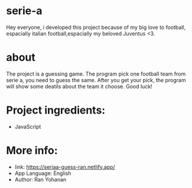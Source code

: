 # serie-a
Hey everyone, i developed this project because of my big love to football, espacially italian football,espacially my beloved Juventus <3.

# about
The project is a guessing game.
The program pick one football team from serie a, you need to guess the same.
After you get your pick, the program will show some deatils about the team it choose.
Good luck!

# Project ingredients:
- JavaScript

# More info:
- link: https://seriaa-guess-ran.netlify.app/
- App Language: English
- Author: Ran Yohanan
